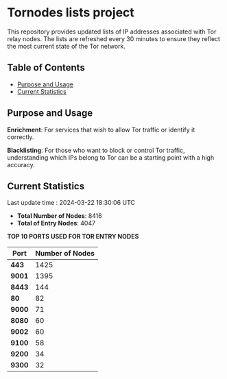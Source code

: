 # Tornodes lists project

This repository provides updated lists of IP addresses associated with Tor relay nodes. The lists are refreshed every 30 minutes to ensure they reflect the most current state of the Tor network.

## Table of Contents

- [Purpose and Usage](#purpose-and-usage)
- [Current Statistics](#current-statistics)


## Purpose and Usage

**Enrichment**: For services that wish to allow Tor traffic or identify it correctly.

**Blacklisting**: For those who want to block or control Tor traffic, understanding which IPs belong to Tor can be a starting point with a high accuracy.

## Current Statistics

Last update time : 2024-03-22 18:30:06 UTC

- **Total Number of Nodes**: 8416
- **Total of Entry Nodes**: 4047

**TOP 10 PORTS USED FOR TOR ENTRY NODES**

| **Port** | **Number of Nodes** |
|------|-----------------|
| **443**   | 1425  |
| **9001**   | 1395  |
| **8443**   | 144  |
| **80**   | 82  |
| **9000**   | 71  |
| **8080**   | 60  |
| **9002**   | 60  |
| **9100**   | 58  |
| **9200**   | 34  |
| **9300**   | 32  |

